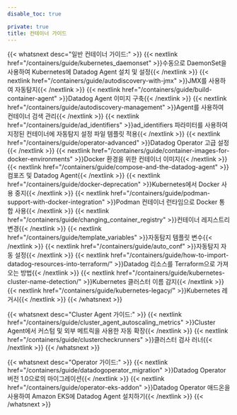 ```yaml
---
disable_toc: true

private: true
title: 컨테이너 가이드
---
```


{{< whatsnext desc="일반 컨테이너 가이드:" >}}
    {{< nextlink href="/containers/guide/kubernetes_daemonset" >}}수동으로 DaemonSet을 사용하여 Kubernetes에 Datadog Agent 설치 및 설정{{< /nextlink >}}
    {{< nextlink href="/containers/guide/autodiscovery-with-jmx" >}}JMX를 사용하여 자동탐지{{< /nextlink >}}
    {{< nextlink href="/containers/guide/build-container-agent" >}}Datadog Agent 이미지 구축{{< /nextlink >}}
    {{< nextlink href="/containers/guide/autodiscovery-management" >}}Agent를 사용하여 컨테이너 검색 관리{{< /nextlink >}}
    {{< nextlink href="/containers/guide/ad_identifiers" >}}ad_identifiers 파라미터를 사용하여 지정된 컨테이너에 자동탐지 설정 파일 템플릿 적용{{< /nextlink >}}
    {{< nextlink href="/containers/guide/operator-advanced" >}}Datadog Operator 고급 설정{{< /nextlink >}}
    {{< nextlink href="/containers/guide/container-images-for-docker-environments" >}}Docker 환경을 위한 컨테이너 이미지{{< /nextlink >}}
    {{< nextlink href="/containers/guide/compose-and-the-datadog-agent" >}}컴포즈 및 Datadog Agent{{< /nextlink >}}
    {{< nextlink href="/containers/guide/docker-deprecation" >}}Kubernetes에서 Docker 사용 중지{{< /nextlink >}}
    {{< nextlink href="/containers/guide/podman-support-with-docker-integration" >}}Podman 컨테이너 런타임으로 Docker 통합 사용{{< /nextlink >}}
    {{< nextlink href="/containers/guide/changing_container_registry" >}}컨테이너 레지스트리 변경{{< /nextlink >}}
    {{< nextlink href="/containers/guide/template_variables" >}}자동탐지 템플릿 변수{{< /nextlink >}}
    {{< nextlink href="/containers/guide/auto_conf" >}}자동탐지 자동 설정{{< /nextlink >}}
    {{< nextlink href="/containers/guide/how-to-import-datadog-resources-into-terraform/" >}}Datadog 리소스를 Terraform으로 가져오는 방법{{< /nextlink >}}
    {{< nextlink href="/containers/guide/kubernetes-cluster-name-detection/" >}}Kubernetes 클러스터 이름 감지{{< /nextlink >}}
    {{< nextlink href="/containers/guide/kubernetes-legacy/" >}}Kubernetes 레거시{{< /nextlink >}}
{{< /whatsnext >}}

{{< whatsnext desc="Cluster Agent 가이드:" >}}
    {{< nextlink href="/containers/guide/cluster_agent_autoscaling_metrics" >}}Cluster Agent에서 커스텀 및 외부 메트릭을 사용한 자동 확장{{< /nextlink >}}
    {{< nextlink href="/containers/guide/clustercheckrunners" >}}클러스터 검사 러너{{< /nextlink >}}
{{< /whatsnext >}}

{{< whatsnext desc="Operator 가이드:" >}}
    {{< nextlink href="/containers/guide/datadogoperator_migration" >}}Datadog Operator 버전 1.0으로의 마이그레이션{{< /nextlink >}}
    {{< nextlink href="/containers/guide/operator-eks-addon" >}}Datadog Operator 애드온을 사용하여 Amazon EKS에 Datadog Agent 설치하기{{< /nextlink >}}
{{< /whatsnext >}}

